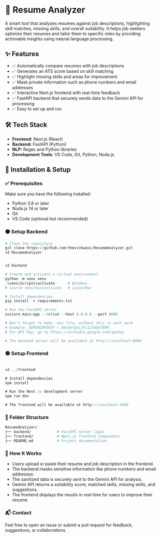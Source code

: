 # 📄 Resume Analyzer

A smart tool that analyzes resumes against job descriptions, highlighting skill matches, missing skills, and overall suitability. It helps job seekers optimize their resumes and tailor them to specific roles by providing actionable insights using natural language processing.


## ✨ Features

- ✅ Automatically compare resumes with job descriptions  
- ✅ Generates an ATS score based on skill matching
- ✅ Highlight missing skills and areas for improvement  
- ✅ Mask private information such as phone numbers and email addresses
- ✅ Interactive Next.js frontend with real-time feedback  
- ✅ FastAPI backend that securely sends data to the Gemini API for processing  
- ✅ Easy to set up and run



## 🛠 Tech Stack

- **Frontend:** Next.js (React)  
- **Backend:** FastAPI (Python)  
- **NLP:** Regex and Python libraries  
- **Development Tools:** VS Code, Git, Python, Node.js  


## 🚀 Installation & Setup

### ✅ Prerequisites

Make sure you have the following installed:

- Python 3.8 or later  
- Node.js 14 or later  
- Git  
- VS Code (optional but recommended)



### 🟠 Setup Backend

``` python
# Clone the repository
git clone https://github.com/thevishwass/ResumeAnalyzer.git
cd ResumeAnalyzer


cd backend

# Create and activate a virtual environment
python -m venv venv
.\venv\Scripts\activate      # Windows
# source venv/bin/activate   # Linux/Mac

# Install dependencies
pip install -r requirements.txt

# Run the FastAPI server
uvicorn main:app --reload --host 0.0.0.0 --port 8000

# Don't forget to make .env file, without this it wont work
# Example: GEMINIAPIKEY = Abcdefghijkl1234567890_
# For API Key, go to https://aistudio.google.com/apikey

# The backend server will be available at http://localhost:8000
```


### 🟢 Setup Frontend

``` javascript

cd ../frontend

# Install dependencies
npm install

# Run the Next.js development server
npm run dev

# The frontend will be available at http://localhost:3000

```




### 📂 Folder Structure
```bash
ResumeAnalyzer/
├── backend/            # FastAPI server logic
├── frontend/           # Next.js frontend components
├── README.md           # Project documentation
```

### 📌 How It Works

- Users upload or paste their resume and job description in the frontend.
- The backend masks sensitive information like phone numbers and email addresses.
- The sanitized data is securely sent to the Gemini API for analysis.
- Gemini API returns a suitability score, matched skills, missing skills, and suggestions.
- The frontend displays the results in real time for users to improve their resume.

### 📬 Contact

Feel free to open an issue or submit a pull request for feedback, suggestions, or collaborations.
